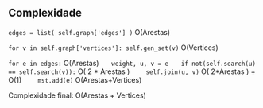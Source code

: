 
## Complexidade

``edges = list( self.graph['edges'] )`` O(Arestas)

``for v in self.graph['vertices']: self.gen_set(v)`` O(Vertices)

``for e in edges:`` O(Arestas)
``   weight, u, v = e``
``   if not(self.search(u) == self.search(v)):`` O( 2 * Arestas )
``    self.join(u, v)`` O( 2*Arestas ) + O(1)
``    mst.add(e)`` O(Arestas+Vertices)


Complexidade final: O(Arestas + Vertices)
